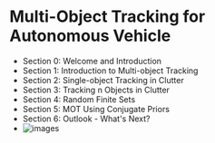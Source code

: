 # Multi-Object Tracking for Autonomous Vehicle

- Section 0: Welcome and Introduction
- Section 1: Introduction to Multi-object Tracking
- Section 2: Single-object Tracking in Clutter
- Section 3: Tracking n Objects in Clutter
- Section 4: Random Finite Sets
- Section 5: MOT Using Conjugate Priors
- Section 6: Outlook - What's Next?
- ![images](https://app.diagrams.net/?mode=github#Hkbipin%2FObjectTrackingforAutonomousVehicles%2Fmain%2Fexperiment.drawio.svg)
